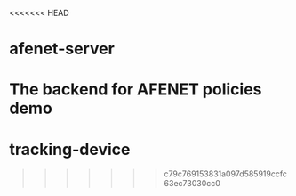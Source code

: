 <<<<<<< HEAD
# afenet-server
The backend for AFENET policies demo
=======
# tracking-device
>>>>>>> c79c769153831a097d585919ccfc63ec73030cc0
